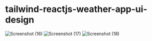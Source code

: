 # tailwind-reactjs-weather-app-ui-design

![Screenshot (16)](https://user-images.githubusercontent.com/75900613/230627433-45aeb217-e80a-4c93-a838-ebbaba2985e4.png)
![Screenshot (17)](https://user-images.githubusercontent.com/75900613/230627435-1da5c0ca-fad5-4f8f-9f10-e088a5794fae.png)
![Screenshot (18)](https://user-images.githubusercontent.com/75900613/230627438-a2557c7d-12d8-4406-b1ac-87373ce3b238.png)
